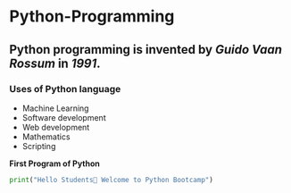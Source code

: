 # Python-Programming

## Python programming is invented by *Guido Vaan Rossum* in *1991*.

### Uses of Python language

* Machine Learning
* Software development
* Web development
* Mathematics
* Scripting

**First Program of Python**

```python
print("Hello Students👋 Welcome to Python Bootcamp")
```
